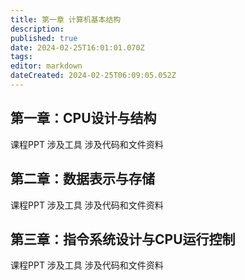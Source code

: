 ```yaml
---
title: 第一章 计算机基本结构
description: 
published: true
date: 2024-02-25T16:01:01.070Z
tags: 
editor: markdown
dateCreated: 2024-02-25T06:09:05.052Z
---
```


## 第一章：CPU设计与结构
课程PPT
涉及工具
涉及代码和文件资料
## 第二章：数据表示与存储
课程PPT
涉及工具
涉及代码和文件资料
## 第三章：指令系统设计与CPU运行控制
课程PPT
涉及工具
涉及代码和文件资料